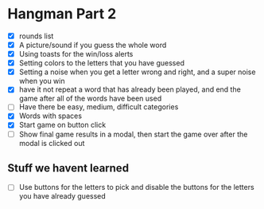 # Hangman Part 2
- [x] rounds list
- [x] A picture/sound if you guess the whole word
- [x] Using toasts for the win/loss alerts
- [x] Setting colors to the letters that you have guessed
- [x] Setting a noise when you get a letter wrong and right, and a super noise when you win
- [x] have it not repeat a word that has already been played, and end the game after all of the words have been used
- [ ] Have there be easy, medium, difficult categories
- [x] Words with spaces
- [x] Start game on button click
- [ ] Show final game results in a modal, then start the game over after the modal is clicked out

## Stuff we havent learned
- [ ] Use buttons for the letters to pick and disable the buttons for the letters you have already guessed
